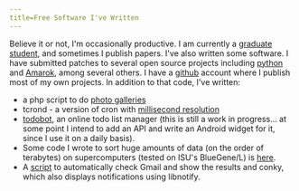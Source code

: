 ```yaml
---
title=Free Software I've Written
---
```


Believe it or not, I'm occasionally productive. I am currently a
[graduate student][1], and sometimes I publish papers. I've also
written some software. I have submitted patches to several open source
projects including [python][15] and [Amarok][17], among several
others. I have a [github][14] account where I publish most of my
own projects. In addition to that code, I've written:

*   a php script to do [photo galleries][6]
*   tcrond - a version of cron with [millisecond resolution][7]
*   [todobot][8], an online todo list manager (this is still a work in
    progress... at some point I intend to add an API and write an Android widget
    for it, since I use it on a daily basis).
*   Some code I wrote to sort huge amounts of data (on the order of terabytes)
    on supercomputers (tested on ISU's BlueGene/L) is [here][9].
*   A [script][13] to automatically check Gmail and show the results
    and conky, which also displays notifications using libnotify.

 [1]: http://pages.cs.wisc.edu/~tycho
 [2]: /pages/mee
 [3]: /pages/pymedia
 [4]: /pages/buildamarok2
 [5]: http://files.tycho.ws/kubuntuintro.pdf
 [6]: http://files.tycho.ws/code/www/gallery.php
 [7]: http://files.tycho.ws/code/tcrond/
 [8]: http://todo.tycho.ws
 [9]: http://files.tycho.ws/terasort.tar.gz
 [10]: http://code.google.com/p/dlfcn-win32/
 [11]: http://files.tycho.ws/add_dladdr_support.patch
 [12]: http://files.tycho.ws/code
 [13]: http://files.tycho.ws/code/gmail_notifier/gmail_unread.py
 [14]: https://github.com/tych0
 [15]: http://python.org
 [17]: http://amarok.kde.org/
